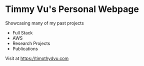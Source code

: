 # Timmy Vu's Personal Webpage
Showcasing many of my past projects
- Full Stack
- AWS
- Research Projects 
- Publications 

Visit at https://timothydvu.com